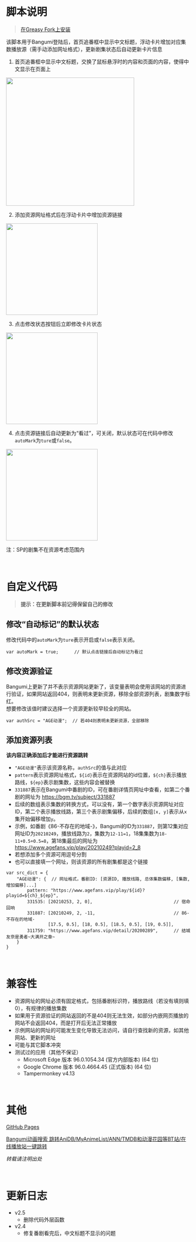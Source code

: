 # 脚本说明

> [在Greasy Fork上安装](https://greasyfork.org/zh-CN/scripts/436275)

该脚本用于Bangumi登陆后，首页追番框中显示中文标题，浮动卡片增加对应集数播放源（需手动添加网址格式），更新剧集状态后自动更新卡片信息
1. 首页追番框中显示中文标题，交换了鼠标悬浮时的内容和页面的内容，使得中文显示在页面上  
  <img src="https://riveryale.github.io/Userscripts/assets/pic/BangumiEasyPlay/title.png" width="350">

2. 添加资源网址格式后在浮动卡片中增加资源链接  
  <img src="https://riveryale.github.io/Userscripts/assets/pic/BangumiEasyPlay/epcard.png" width="250">

3. 点击修改状态按钮后立即修改卡片状态  
  <img src="https://riveryale.github.io/Userscripts/assets/pic/BangumiEasyPlay/epupdate.png" width="250">

4. 点击资源链接后自动更新为“看过”，可关闭，默认状态可在代码中修改`autoMark`为`ture`或`false`。  
  <img src="https://riveryale.github.io/Userscripts/assets/pic/BangumiEasyPlay/automark.png" width="250">

注：SP的剧集不在资源考虑范围内

<br/> 

# 自定义代码
> __提示：在更新脚本前记得保留自己的修改__

## 修改“自动标记”的默认状态
修改代码中的`autoMark`为`ture`表示开启或`false`表示关闭。
```
var autoMark = true;      // 默认点击链接后自动标记为看过
```

## 修改资源验证
Bangumi上更新了并不表示资源网站更新了，该变量表明会使用该网站的资源进行验证，如果网站返回404，则表明未更新资源，移除全部资源列表，剧集数字标红。  
想要修改该值时建议选择一个资源更新较早较全的网站。
```
var authSrc = "AGE动漫";  // 若404则表明未更新资源，全部移除
```

## 添加资源列表
__该内容正确添加后才能进行资源跳转__
- `"AGE动漫"`表示该资源名称，`authSrc`的值与此对应
- `pattern`表示资源网址格式，`${id}`表示在资源网站的id位置，`${ch}`表示播放路线，`${ep}`表示剧集数，这些内容会被替换
- `331887`表示在Bangumi中番剧的ID，可在番剧详情页网址中查看，如第二个番剧的网址为 https://bgm.tv/subject/331887
- 后续的数组表示集数的转换方式，可以没有，第一个数字表示资源网址对应ID，第二个表示播放线路，第三个表示剧集偏移，后续的数组`[x, y]`表示从`x`集开始偏移增加`y`。
- 示例，如番剧《86-不存在的地域-》，Bangumi的ID为`331887`，则第12集对应网址ID为`20210249`，播放线路为`2`，集数为`12-11=1`，18集集数为`18-11+0.5+0.5=8`，第18集最后的网址为 https://www.agefans.vip/play/20210249?playid=2_8
- 若想添加多个资源可用逗号分割
- 也可以直接填一个网址，则该资源的所有剧集都是这个链接

```
var src_dict = {
	"AGE动漫": {  // 网址格式，番剧ID: [资源ID, 播放线路, 总体集数偏移, [集数, 增加偏移]...]
		pattern: "https://www.agefans.vip/play/${id}?playid=${ch}_${ep}",
		331535: [20210253, 2, 0],    							// 宿命回响
		331887: [20210249, 2, -11,   							// 86-不存在的地域-
				[17.5, 0.5], [18, 0.5], [18.5, 0.5], [19, 0.5]],
		311759: "https://www.agefans.vip/detail/20200289",		// 结城友奈是勇者~大满开之章~
	}
}
```

<br/>

# 兼容性
- 资源网址的网址必须有固定格式，包括番剧标识符，播放路线（若没有填则填0），有规律的播放集数
- 如果用于资源验证的网站返回的不是404则无法生效，如部分内嵌网页播放的网站不会返回404，而是打开后无法正常播放
- 示例网站的网址的可能发生变化导致无法访问，请自行查找新的资源，如其他网站、更新的网址
- 可能与其它脚本冲突
- 测试过的应用（其他不保证）
  - Microsoft Edge 版本 96.0.1054.34 (官方内部版本) (64 位)
  - Google Chrome 版本 96.0.4664.45 (正式版本) (64 位)
  - Tampermonkey v4.13

<br/>

# 其他
[GitHub Pages](https://riveryale.github.io/Userscripts/)

[Bangumi动画搜索 跳转AniDB/MyAnimeList/ANN/TMDB和动漫花园等BT站/在线播放站一键跳转](https://greasyfork.org/zh-CN/scripts/405283)

_转载请注明出处_

<br/>

# 更新日志
- v2.5
  - 删除代码外层函数
- v2.4
  - 修复番剧看完后，中文标题不显示的问题